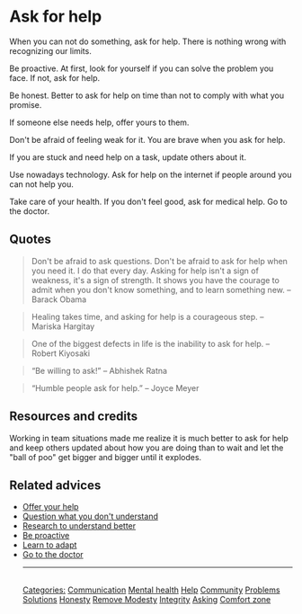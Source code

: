 # Ask for help

When you can not do something, ask for help. There is nothing wrong with recognizing our limits.

Be proactive. At first, look for yourself if you can solve the problem you face. If not, ask for help.

Be honest. Better to ask for help on time than not to comply with what you promise.

If someone else needs help, offer yours to them.

Don't be afraid of feeling weak for it. You are brave when you ask for help.

If you are stuck and need help on a task, update others about it.

Use nowadays technology. Ask for help on the internet if people around you can not help you.

Take care of your health. If you don't feel good, ask for medical help. Go to the doctor.

## Quotes

> Don't be afraid to ask questions. Don't be afraid to ask for help when you need it. I do that every day. Asking for help isn't a sign of weakness, it's a sign of strength. It shows you have the courage to admit when you don't know something, and to learn something new. – Barack Obama

> Healing takes time, and asking for help is a courageous step. – Mariska Hargitay

> One of the biggest defects in life is the inability to ask for help. – Robert Kiyosaki

> “Be willing to ask!” – Abhishek Ratna

> “Humble people ask for help.” – Joyce Meyer

## Resources and credits

Working in team situations made me realize it is much better to ask for help and keep others updated about how you are doing than to wait and let the "ball of poo" get bigger and bigger until it explodes.

## Related advices

- [Offer your help](../Offer%20your%20help/index.md)
- [Question what you don't understand](../Question%20what%20you%20don't%20understand/index.md)
- [Research to understand better](../Research%20to%20understand%20better/index.md)
- [Be proactive](../Be%20proactive/index.md)
- [Learn to adapt](../Learn%20to%20adapt/index.md)
- [Go to the doctor](../Go%20to%20the%20doctor/index.md)<hr/><br/>[Categories:](../Categories/index.md) [Communication](../Categories/Communication.md) [Mental health](../Categories/Mental%20health.md) [Help](../Categories/Help.md) [Community](../Categories/Community.md) [Problems](../Categories/Problems.md) [Solutions](../Categories/Solutions.md) [Honesty](../Categories/Honesty.md) [Remove Modesty](../Categories/Remove%20Modesty.md) [Integrity](../Categories/Integrity.md) [Asking](../Categories/Asking.md) [Comfort zone](../Categories/Comfort%20zone.md)